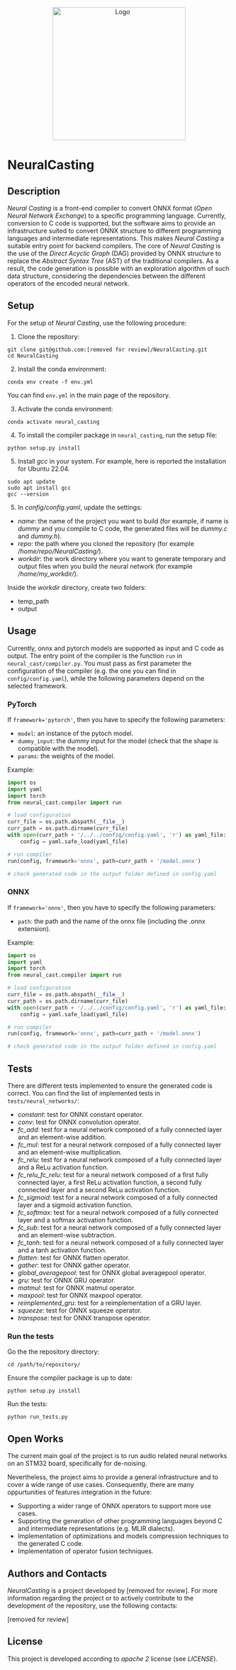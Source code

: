 <p align="center">
  <img src="neuralcasting_logo.png" width="300" alt="Logo">
</p>

# NeuralCasting

## Description

*Neural Casting* is a front-end compiler to convert ONNX format (*Open Neural Network Exchange*) to a specific programming language. Currently, conversion to C code is supported, but the software aims to provide an infrastructure suited to convert ONNX structure to different programming languages and intermediate representations. This makes *Neural Casting* a suitable entry point for backend compilers.
The core of *Neural Casting* is the use of the *Direct Acyclic Graph* (DAG) provided by ONNX structure to replace the *Abstract Syntax Tree* (AST) of the traditional compilers. As a result, the code generation is possible with an exploration algorithm of such data structure, considering the dependencies between the different operators of the encoded neural network.  

## Setup

For the setup of *Neural Casting*, use the following procedure:

1. Clone the repository:
```shell
git clone git@github.com:[removed for review]/NeuralCasting.git
cd NeuralCasting
```

2. Install the conda environment:

```shell
conda env create -f env.yml
```

You can find `env.yml` in the main page of the repository.

3. Activate the conda environment:

```shell
conda activate neural_casting
```

4. To install the compiler package in `neural_casting`, run the setup file:

```shell
python setup.py install
```

5. Install *gcc* in your system. For example, here is reported the installation for Ubuntu 22.04.

```shell
sudo apt update
sudo apt install gcc
gcc --version
```

5. In *config/config.yaml*, update the settings:

- *name*: the name of the project you want to build (for example, if name is *dummy* and you compile to C code, the generated files will be *dummy.c* and *dummy.h*).
- *repo*: the path where you cloned the repository (for example */home/repo/NeuralCasting/*).
- *workdir*: the work directory where you want to generate temporary and output files when you build the neural network (for example */home/my_workdir/*).

Inside the *workdir* directory, create two folders:
- temp_path
- output

## Usage

Currently, onnx and pytorch models are supported as input and C code as output. The entry point of the compiler is the function `run` in `neural_cast/compiler.py`.
You must pass as first parameter the configuration of the compiler (e.g. the one you can find in `config/config.yaml`), while the following parameters depend on the selected framework.

### PyTorch

If `framework='pytorch'`, then you have to specify the following parameters:
- `model`: an instance of the pytoch model.
- `dummy_input`: the dummy input for the model (check that the shape is compatible with the model).
- `params`: the weights of the model.

Example:

```python
import os
import yaml
import torch
from neural_cast.compiler import run

# load configuration
curr_file = os.path.abspath(__file__)
curr_path = os.path.dirname(curr_file)   
with open(curr_path + '/../../config/config.yaml', 'r') as yaml_file:
    config = yaml.safe_load(yaml_file)

# run compiler
run(config, framework='onnx', path=curr_path + '/model.onnx')

# check generated code in the output folder defined in config.yaml
```

### ONNX

If `framework='onnx'`, then you have to specify the following parameters:
- `path`: the path and the name of the onnx file (including the .onnx extension).

Example:

```python
import os
import yaml
import torch
from neural_cast.compiler import run

# load configuration
curr_file = os.path.abspath(__file__)
curr_path = os.path.dirname(curr_file)   
with open(curr_path + '/../../config/config.yaml', 'r') as yaml_file:
    config = yaml.safe_load(yaml_file)

# run compiler
run(config, framework='onnx', path=curr_path + '/model.onnx')

# check generated code in the output folder defined in config.yaml
```

## Tests

There are different tests implemented to ensure the generated code is correct. You can find the list of implemented tests in `tests/neural_networks/`:

- *constant*: test for ONNX constant operator.
- *conv*: test for ONNX convolution operator.
- *fc_add*: test for a neural network composed of a fully connected layer and an element-wise addition.
- *fc_mul*: test for a neural network composed of a fully connected layer and an element-wise multiplication.
- *fc_relu*: test for a neural network composed of a fully connected layer and a ReLu activation function.
- *fc_relu_fc_relu*: test for a neural network composed of a first fully connected layer, a first ReLu activation function, a second fully connected layer and a second ReLu activation function.
- *fc_sigmoid*: test for a neural network composed of a fully connected layer and a sigmoid activation function.
- *fc_softmax*: test for a neural network composed of a fully connected layer and a softmax activation function.
- *fc_sub*: test for a neural network composed of a fully connected layer and an element-wise subtraction.
- *fc_tanh*: test for a neural network composed of a fully connected layer and a tanh activation function.
- *flatten*: test for ONNX flatten operator.
- *gather*: test for ONNX gather operator.
- *global_averagepool*: test for ONNX global averagepool operator.
- *gru*: test for ONNX GRU operator.
- *matmul*: test for ONNX matmul operator.
- *maxpool*: test for ONNX maxpool operator.
- *reimplemented_gru*: test for a reimplementation of a GRU layer.
- *squeeze*: test for ONNX squeeze operator.
- *transpose*: test for ONNX transpose operator.

### Run the tests

Go the the repository directory:

```shell
cd /path/to/repository/
```

Ensure the compiler package is up to date:

```shell
python setup.py install
```

Run the tests:

```shell
python run_tests.py
``` 

## Open Works

The current main goal of the project is to run audio related neural networks on an STM32 board, specifically for de-noising.

Nevertheless, the project aims to provide a general infrastructure and to cover a wide range of use cases. Consequently, there are many oppurtunities of features integration in the future:

- Supporting a wider range of ONNX operators to support more use cases.
- Supporting the generation of other programming languages beyond C and intermediate representations (e.g. MLIR dialects).
- Implementation of optimizations and models compression techniques to the generated C code.
- Implementation of operator fusion techniques.

## Authors and Contacts

*NeuralCasting* is a project developed by [removed for review]. For more information regarding the project or to actively contribute to the development of the repository, use the following contacts:

[removed for review]

## License

This project is developed according to *apache 2* license (see *LICENSE*).